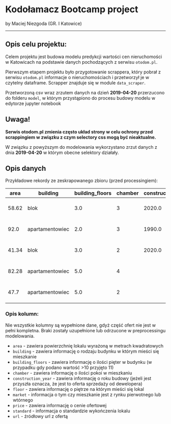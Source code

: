 # Kodołamacz Bootcamp project
by Maciej Niezgoda (GR. I Katowice)

---

## Opis celu projektu:
Celem projektu jest budowa modelu predykcji wartości cen nieruchomości w Katowicach na podstawie danych pochodzących z serwisu ```otodom.pl```.

Pierwszym etapem projektu było przygotowanie scrappera, który pobrał z serwisu ```otodom.pl``` informacje o nieruchomościach i przetworzył je w czytelny dataframe. Scrapper znajduje się w module ```data_scraper```.

Przetworzoną csv wraz zrzutem danych na dzień **2019-04-20** przerzucono do folderu ```model```, w którym przystąpiono do procesu budowy modelu w edytorze jupyter notebook

## Uwaga!
**Serwis otodom.pl zmienia często układ strony w celu ochrony przed scrappingiem w związku z czym selectory css mogą być nieaktualne.**

W związku z powyższym do modelowania wykorzystano zrzut danych z dnia **2019-04-20** w którym obecne selektory działały.

## Opis danych

Przykładowe rekordy ze zeskrapowanego zbioru (przed processingiem):

| area   | building         | building_floors | chamber | construction_year | floor | market    | price     | standard        | url                                                                                                     |
|--------|------------------|-----------------|---------|-------------------|-------|-----------|-----------|-----------------|---------------------------------------------------------------------------------------------------------|
| 58.62  | blok             | 3.0             | 3       | 2020.0            | 1.0   | pierwotny | 349372.0  | do wykończenia  | https://www.otodom.pl/oferta/nowe-mieszkanie-dla-rodziny-2-2-ID3XXa4.html#4ad60757c7                    |
| 92.0   | apartamentowiec  | 2.0             | 3       | 1990.0            | 1.0   | wtórny    | 649000.0  | do zamieszkania | https://www.otodom.pl/oferta/ptasie-osiedle-garaz-w-cenie-okna-na-park-ID3XXmQ.html#4ad60757c7          |
| 41.34  | blok             | 3.0             | 2       | 2020.0            | 2.0   | pierwotny | 246632.0  | do wykończenia  | https://www.otodom.pl/oferta/katowice-premier-park-na-witosa-nowosc-ID3XXdi.html#4ad60757c7             |
| 82.28  | apartamentowiec  | 5.0             | 4       |                   | 3.0   | pierwotny | 560000.0  |                 | https://www.otodom.pl/oferta/nowe-ptasie-spokojna-zielona-okolica-0-pcc-ID3XXC0.html#4ad60757c7         |
| 47.7   | apartamentowiec  | 5.0             | 2       |                   | 3.0   | pierwotny | 325000.0  | do wykończenia  | https://www.otodom.pl/oferta/zamieszkaj-w-okolicy-parku-i-lasu-nowe-ptasie-ID3XXCQ.html#4ad60757c7      |

### Opis kolumn:

Nie wszystkie kolumny są wypełnione dane, gdyż część ofert nie jest w pełni kompletna. Braki zostały uzupełnione lub odrzucone w preprocessingu modelowania.

* ```area``` - zawiera powierzchnię lokalu wyrażoną w metrach kwadratowych
* ```building``` - zawiera informację o rodzaju budynku w którym mieści się mieszkanie
* ```building_floors``` - zawiera informację o ilości pięter w budynku (w przypadku gdy podano wartość >10 przyjęto 11)
* ```chamber``` - zawiera informację o ilości pokoi w mieszkaniu
* ```construction_year``` - zawiera informację o roku budowy (jeżeli jest przyszła oznacza, że jest to oferta sprzedaży od dewelopera)
* ```floor``` - zawiera informację o piętrze na którym mieści się lokal
* ```market``` - informacja o tym czy mieszkanie jest z rynku pierwotnego lub wtórnego
* ```price``` - zawiera informację o cenie ofertowej
* ```standard``` - informacja o standardzie wykończenia lokalu
* ```url``` - źródłowy url z ofertą

